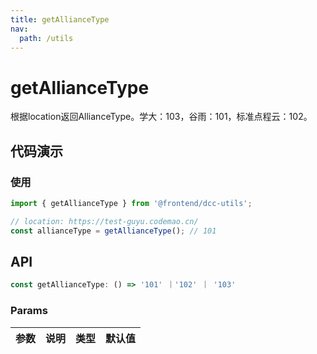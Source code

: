```yaml
---
title: getAllianceType
nav:
  path: /utils
---
```


# getAllianceType
根据location返回AllianceType。学大：103，谷雨：101，标准点程云：102。

## 代码演示

### 使用

```ts
import { getAllianceType } from '@frontend/dcc-utils';

// location: https://test-guyu.codemao.cn/
const allianceType = getAllianceType(); // 101
```

## API

```typescript
const getAllianceType: () => '101' ｜'102' ｜ '103'
```

### Params

| 参数      | 说明                                     | 类型    | 默认值 |
|-----------|------------------------------------------|---------|:-------|
